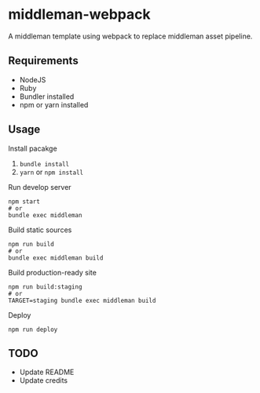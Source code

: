 # middleman-webpack

A middleman template using webpack to replace middleman asset pipeline.

## Requirements

- NodeJS
- Ruby
- Bundler installed
- npm or yarn installed

## Usage

Install pacakge

1. `bundle install`
2. `yarn` or `npm install`

Run develop server

    npm start
    # or
    bundle exec middleman

Build static sources

    npm run build
    # or
    bundle exec middleman build

Build production-ready site

    npm run build:staging
    # or
    TARGET=staging bundle exec middleman build

Deploy

    npm run deploy

## TODO

- Update README
- Update credits
